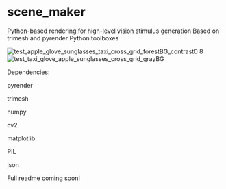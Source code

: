 # scene_maker
Python-based rendering for high-level vision stimulus generation
Based on trimesh and pyrender Python toolboxes

![test_apple_glove_sunglasses_taxi_cross_grid_forestBG_contrast0 8](https://github.com/rmorrill/scene_maker/assets/11153068/b6d4fad9-eb71-4aba-9dc3-3d9c69096880)
![test_taxi_glove_apple_sunglasses_cross_grid_grayBG](https://github.com/rmorrill/scene_maker/assets/11153068/4ad867e3-3e40-4564-baa5-265b948edc5e)

Dependencies: 

pyrender 

trimesh 

numpy

cv2

matplotlib

PIL

json


Full readme coming soon!
